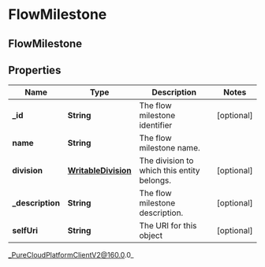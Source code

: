 # FlowMilestone

## FlowMilestone

## Properties

|Name | Type | Description | Notes|
|------------ | ------------- | ------------- | -------------|
| **_id** | **String** | The flow milestone identifier | [optional] |
| **name** | **String** | The flow milestone name. | |
| **division** | [**WritableDivision**](WritableDivision) | The division to which this entity belongs. | [optional] |
| **_description** | **String** | The flow milestone description. | [optional] |
| **selfUri** | **String** | The URI for this object | [optional] |



_PureCloudPlatformClientV2@160.0.0_
